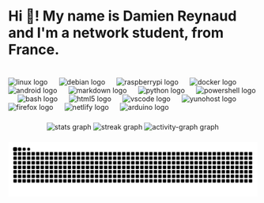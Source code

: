 <h1 align="left">Hi 👋! My name is Damien Reynaud and I'm a network student, from France.</h1>

###

<br clear="both">

<div align="left">
  <img src="https://cdn.simpleicons.org/linux/FCC624" height="34" alt="linux logo"  />
  <img width="15" />
  <img src="https://cdn.simpleicons.org/debian/A81D33" height="34" alt="debian logo"  />
  <img width="15" />
  <img src="https://cdn.simpleicons.org/raspberrypi/A22846" height="34" alt="raspberrypi logo"  />
  <img width="15" />
  <img src="https://cdn.simpleicons.org/docker/2496ED" height="34" alt="docker logo"  />
  <img width="15" />
  <img src="https://cdn.simpleicons.org/android/3DDC84" height="34" alt="android logo"  />
  <img width="15" />
  <img src="https://cdn.simpleicons.org/markdown/000000" height="34" alt="markdown logo"  />
  <img width="15" />
  <img src="https://cdn.simpleicons.org/python/3776AB" height="34" alt="python logo"  />
  <img width="15" />
  <img src="https://skillicons.dev/icons?i=powershell" height="34" alt="powershell logo"  />
  <img width="15" />
  <img src="https://cdn.simpleicons.org/gnubash/4EAA25" height="34" alt="bash logo"  />
  <img width="15" />
  <img src="https://cdn.simpleicons.org/html5/E34F26" height="34" alt="html5 logo"  />
  <img width="15" />
  <img src="https://cdn.jsdelivr.net/gh/devicons/devicon/icons/vscode/vscode-original.svg" height="34" alt="vscode logo"  />
  <img width="15" />
  <img src="https://cdn.jsdelivr.net/gh/devicons/devicon/icons/yunohost/yunohost-original.svg" height="34" alt="yunohost logo"  />
  <img width="15" />
  <img src="https://cdn.simpleicons.org/firefox/FF7139" height="34" alt="firefox logo"  />
  <img width="15" />
  <img src="https://cdn.simpleicons.org/netlify/00C7B7" height="34" alt="netlify logo"  />
  <img width="15" />
  <img src="https://cdn.simpleicons.org/arduino/00979D" height="34" alt="arduino logo"  />
</div>

###

<div align="center">
  <img src="https://github-readme-stats.vercel.app/api?username=Coockiepickle&hide_title=false&hide_rank=false&show_icons=true&include_all_commits=true&count_private=true&disable_animations=false&theme=blue-green&locale=en&hide_border=false" height="145" alt="stats graph"  />
  <img src="https://streak-stats.demolab.com?user=Coockiepickle&locale=en&mode=daily&theme=dracula&hide_border=false&border_radius=5&date_format=j%20M%5B%20Y%5D" height="144" alt="streak graph"  />
  <img src="https://github-readme-activity-graph.vercel.app/graph?username=Coockiepickle&theme=redical&area=true&hide_border=false" height="220" alt="activity-graph graph"  />
</div>

###

<img src="https://raw.githubusercontent.com/Coockiepickle/Coockiepickle/output/snake.svg" alt="Snake animation" />

###
